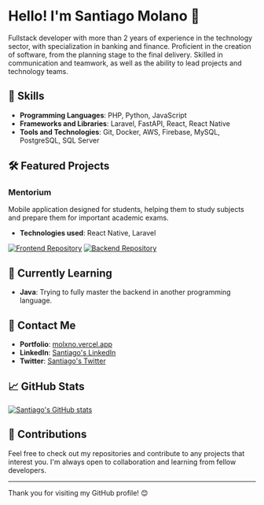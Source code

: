 # Hello! I'm Santiago Molano 👋

Fullstack developer with more than 2 years of experience in the technology sector, with specialization in banking and finance. Proficient in the creation of software, from the planning stage to the final delivery. Skilled in communication and teamwork, as well as the ability to lead projects and technology teams.

## 🚀 Skills

- **Programming Languages**: PHP, Python, JavaScript
- **Frameworks and Libraries**: Laravel, FastAPI, React, React Native
- **Tools and Technologies**: Git, Docker, AWS, Firebase, MySQL, PostgreSQL, SQL Server

## 🛠️ Featured Projects

### Mentorium
Mobile application designed for students, helping them to study subjects and prepare them for important academic exams.
- **Technologies used**: React Native, Laravel

[![Frontend Repository](https://github-readme-stats.vercel.app/api/pin/?username=MolanoSantiago&repo=mentorium__app_frontend&theme=dracula)](https://github.com/MolanoSantiago/mentorium__app_frontend)
[![Backend Repository](https://github-readme-stats.vercel.app/api/pin/?username=MolanoSantiago&repo=mentorium__app_backend&theme=dracula)](https://github.com/MolanoSantiago/mentorium__app_backend)

## 🌱 Currently Learning

- **Java**: Trying to fully master the backend in another programming language.

## 💬 Contact Me

- **Portfolio**: [molxno.vercel.app](https://molxno.vercel.app/)
- **LinkedIn**: [Santiago's LinkedIn](https://www.linkedin.com/in/molanosantiago/)
- **Twitter**: [Santiago's Twitter](https://twitter.com/molxno)

## 📈 GitHub Stats

[![Santiago's GitHub stats](https://github-readme-stats.vercel.app/api?username=MolanoSantiago&show_icons=true&theme=dracula)](https://github.com/MolanoSantiago/github-readme-stats)

## 🤝 Contributions

Feel free to check out my repositories and contribute to any projects that interest you. I'm always open to collaboration and learning from fellow developers.

---

Thank you for visiting my GitHub profile! 😊
